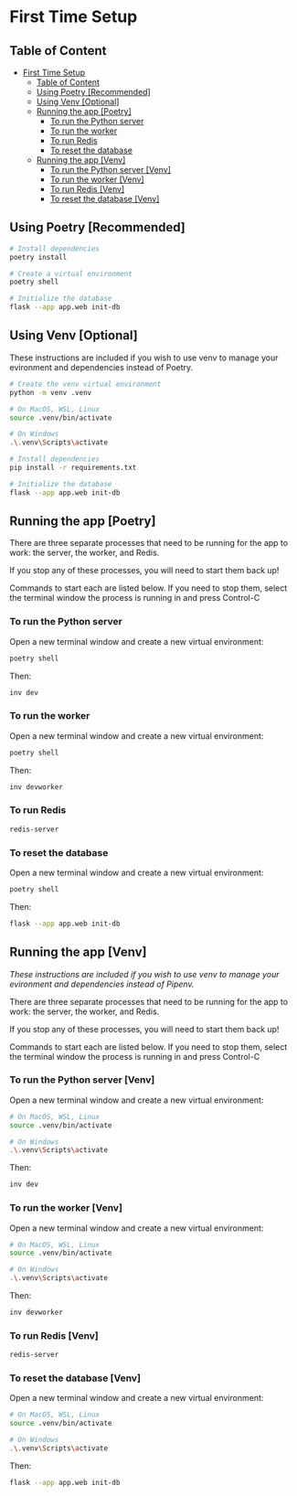# First Time Setup

## Table of Content

- [First Time Setup](#first-time-setup)
  - [Table of Content](#table-of-content)
  - [Using Poetry \[Recommended\]](#using-poetry-recommended)
  - [Using Venv \[Optional\]](#using-venv-optional)
  - [Running the app \[Poetry\]](#running-the-app-poetry)
    - [To run the Python server](#to-run-the-python-server)
    - [To run the worker](#to-run-the-worker)
    - [To run Redis](#to-run-redis)
    - [To reset the database](#to-reset-the-database)
  - [Running the app \[Venv\]](#running-the-app-venv)
    - [To run the Python server \[Venv\]](#to-run-the-python-server-venv)
    - [To run the worker \[Venv\]](#to-run-the-worker-venv)
    - [To run Redis \[Venv\]](#to-run-redis-venv)
    - [To reset the database \[Venv\]](#to-reset-the-database-venv)

## Using Poetry [Recommended]

```sh
# Install dependencies
poetry install

# Create a virtual environment
poetry shell

# Initialize the database
flask --app app.web init-db

```

## Using Venv [Optional]

These instructions are included if you wish to use venv to manage your evironment and dependencies instead of Poetry.

```sh
# Create the venv virtual environment
python -m venv .venv

# On MacOS, WSL, Linux
source .venv/bin/activate

# On Windows
.\.venv\Scripts\activate

# Install dependencies
pip install -r requirements.txt

# Initialize the database
flask --app app.web init-db
```

## Running the app [Poetry]

There are three separate processes that need to be running for the app to work: the server, the worker, and Redis.

If you stop any of these processes, you will need to start them back up!

Commands to start each are listed below. If you need to stop them, select the terminal window the process is running in and press Control-C

### To run the Python server

Open a new terminal window and create a new virtual environment:

```sh
poetry shell
```

Then:

```sh
inv dev
```

### To run the worker

Open a new terminal window and create a new virtual environment:

```sh
poetry shell
```

Then:

```sh
inv devworker
```

### To run Redis

```sh
redis-server
```

### To reset the database

Open a new terminal window and create a new virtual environment:

```sh
poetry shell
```

Then:

```sh
flask --app app.web init-db
```

## Running the app [Venv]

_These instructions are included if you wish to use venv to manage your evironment and dependencies instead of Pipenv._

There are three separate processes that need to be running for the app to work: the server, the worker, and Redis.

If you stop any of these processes, you will need to start them back up!

Commands to start each are listed below. If you need to stop them, select the terminal window the process is running in and press Control-C

### To run the Python server [Venv]

Open a new terminal window and create a new virtual environment:

```sh
# On MacOS, WSL, Linux
source .venv/bin/activate

# On Windows
.\.venv\Scripts\activate
```

Then:

```sh
inv dev
```

### To run the worker [Venv]

Open a new terminal window and create a new virtual environment:

```sh
# On MacOS, WSL, Linux
source .venv/bin/activate

# On Windows
.\.venv\Scripts\activate
```

Then:

```sh
inv devworker
```

### To run Redis [Venv]

```sh
redis-server
```

### To reset the database [Venv]

Open a new terminal window and create a new virtual environment:

```sh
# On MacOS, WSL, Linux
source .venv/bin/activate

# On Windows
.\.venv\Scripts\activate
```

Then:

```sh
flask --app app.web init-db
```
